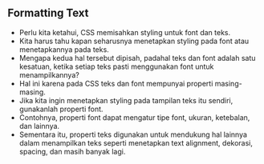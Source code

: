 ## Formatting Text

- Perlu kita ketahui, CSS memisahkan styling untuk font dan teks.
- Kita harus tahu kapan seharusnya menetapkan styling pada font atau menetapkannya pada teks.
- Mengapa kedua hal tersebut dipisah, padahal teks dan font adalah satu kesatuan, ketika setiap teks pasti menggunakan font untuk menampilkannya?
- Hal ini karena pada CSS teks dan font mempunyai properti masing-masing.
- Jika kita ingin menetapkan styling pada tampilan teks itu sendiri, gunakanlah properti font.
- Contohnya, properti font dapat mengatur tipe font, ukuran, ketebalan, dan lainnya.
- Sementara itu, properti teks digunakan untuk mendukung hal lainnya dalam menampilkan teks seperti menetapkan text alignment, dekorasi, spacing, dan masih banyak lagi.
